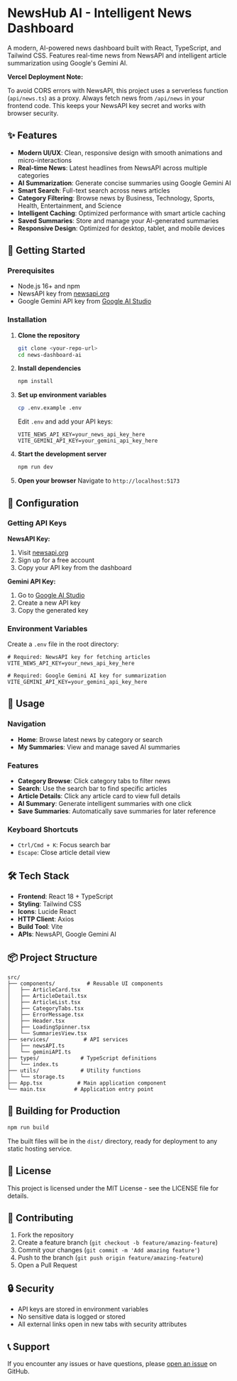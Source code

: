 # NewsHub AI - Intelligent News Dashboard

A modern, AI-powered news dashboard built with React, TypeScript, and Tailwind CSS. Features real-time news from NewsAPI and intelligent article summarization using Google's Gemini AI.

**Vercel Deployment Note:**

To avoid CORS errors with NewsAPI, this project uses a serverless function (`api/news.ts`) as a proxy. Always fetch news from `/api/news` in your frontend code. This keeps your NewsAPI key secret and works with browser security.

## ✨ Features

- **Modern UI/UX**: Clean, responsive design with smooth animations and micro-interactions
- **Real-time News**: Latest headlines from NewsAPI across multiple categories
- **AI Summarization**: Generate concise summaries using Google Gemini AI
- **Smart Search**: Full-text search across news articles
- **Category Filtering**: Browse news by Business, Technology, Sports, Health, Entertainment, and Science
- **Intelligent Caching**: Optimized performance with smart article caching
- **Saved Summaries**: Store and manage your AI-generated summaries
- **Responsive Design**: Optimized for desktop, tablet, and mobile devices

## 🚀 Getting Started

### Prerequisites

- Node.js 16+ and npm
- NewsAPI key from [newsapi.org](https://newsapi.org)
- Google Gemini API key from [Google AI Studio](https://makersuite.google.com/app/apikey)

### Installation

1. **Clone the repository**
   ```bash
   git clone <your-repo-url>
   cd news-dashboard-ai
   ```

2. **Install dependencies**
   ```bash
   npm install
   ```

3. **Set up environment variables**
   ```bash
   cp .env.example .env
   ```
   
   Edit `.env` and add your API keys:
   ```env
   VITE_NEWS_API_KEY=your_news_api_key_here
   VITE_GEMINI_API_KEY=your_gemini_api_key_here
   ```

4. **Start the development server**
   ```bash
   npm run dev
   ```

5. **Open your browser**
   Navigate to `http://localhost:5173`

## 🔧 Configuration

### Getting API Keys

**NewsAPI Key:**
1. Visit [newsapi.org](https://newsapi.org)
2. Sign up for a free account
3. Copy your API key from the dashboard

**Gemini API Key:**
1. Go to [Google AI Studio](https://makersuite.google.com/app/apikey)
2. Create a new API key
3. Copy the generated key

### Environment Variables

Create a `.env` file in the root directory:

```env
# Required: NewsAPI key for fetching articles
VITE_NEWS_API_KEY=your_news_api_key_here

# Required: Google Gemini AI key for summarization
VITE_GEMINI_API_KEY=your_gemini_api_key_here
```

## 📱 Usage

### Navigation
- **Home**: Browse latest news by category or search
- **My Summaries**: View and manage saved AI summaries

### Features
- **Category Browse**: Click category tabs to filter news
- **Search**: Use the search bar to find specific articles
- **Article Details**: Click any article card to view full details
- **AI Summary**: Generate intelligent summaries with one click
- **Save Summaries**: Automatically save summaries for later reference

### Keyboard Shortcuts
- `Ctrl/Cmd + K`: Focus search bar
- `Escape`: Close article detail view

## 🛠 Tech Stack

- **Frontend**: React 18 + TypeScript
- **Styling**: Tailwind CSS
- **Icons**: Lucide React
- **HTTP Client**: Axios
- **Build Tool**: Vite
- **APIs**: NewsAPI, Google Gemini AI

## 📦 Project Structure

```
src/
├── components/          # Reusable UI components
│   ├── ArticleCard.tsx
│   ├── ArticleDetail.tsx
│   ├── ArticleList.tsx
│   ├── CategoryTabs.tsx
│   ├── ErrorMessage.tsx
│   ├── Header.tsx
│   ├── LoadingSpinner.tsx
│   └── SummariesView.tsx
├── services/           # API services
│   ├── newsAPI.ts
│   └── geminiAPI.ts
├── types/             # TypeScript definitions
│   └── index.ts
├── utils/             # Utility functions
│   └── storage.ts
├── App.tsx           # Main application component
└── main.tsx         # Application entry point
```

## 🚀 Building for Production

```bash
npm run build
```

The built files will be in the `dist/` directory, ready for deployment to any static hosting service.

## 📄 License

This project is licensed under the MIT License - see the LICENSE file for details.

## 🤝 Contributing

1. Fork the repository
2. Create a feature branch (`git checkout -b feature/amazing-feature`)  
3. Commit your changes (`git commit -m 'Add amazing feature'`)
4. Push to the branch (`git push origin feature/amazing-feature`)
5. Open a Pull Request

## 🔒 Security

- API keys are stored in environment variables
- No sensitive data is logged or stored
- All external links open in new tabs with security attributes

## 📞 Support

If you encounter any issues or have questions, please [open an issue](https://github.com/your-username/news-dashboard-ai/issues) on GitHub.